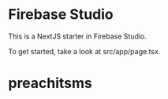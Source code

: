 # Firebase Studio

This is a NextJS starter in Firebase Studio.

To get started, take a look at src/app/page.tsx.
# preachitsms
